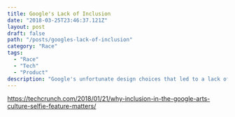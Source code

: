 ```yaml
---
title: Google's Lack of Inclusion
date: "2018-03-25T23:46:37.121Z"
layout: post
draft: false
path: "/posts/googles-lack-of-inclusion"
category: "Race"
tags:
  - "Race"
  - "Tech"
  - "Product"
description: "Google's unfortunate design choices that led to a lack of inclusion"
---
```


https://techcrunch.com/2018/01/21/why-inclusion-in-the-google-arts-culture-selfie-feature-matters/

